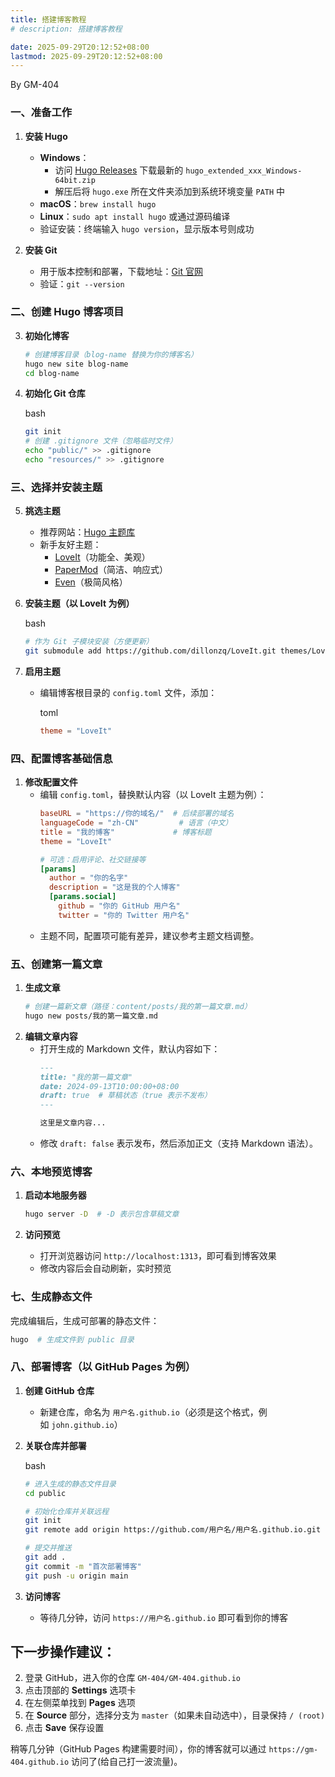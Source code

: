 ```yaml
---
title: 搭建博客教程
# description: 搭建博客教程

date: 2025-09-29T20:12:52+08:00
lastmod: 2025-09-29T20:12:52+08:00
---
```


By GM-404

### **一、准备工作**

1. **安装 Hugo**
    
    - **Windows**：
        - 访问 [Hugo Releases](https://github.com/gohugoio/hugo/releases) 下载最新的 `hugo_extended_xxx_Windows-64bit.zip`
        - 解压后将 `hugo.exe` 所在文件夹添加到系统环境变量 `PATH` 中
    - **macOS**：`brew install hugo`
    - **Linux**：`sudo apt install hugo` 或通过源码编译
    - 验证安装：终端输入 `hugo version`，显示版本号则成功
2. **安装 Git**
    
    - 用于版本控制和部署，下载地址：[Git 官网](https://git-scm.com/)
    - 验证：`git --version`
### **二、创建 Hugo 博客项目**

3. **初始化博客**
    
    ```bash
    # 创建博客目录（blog-name 替换为你的博客名）
    hugo new site blog-name
    cd blog-name
    ```
4. **初始化 Git 仓库**
    
    bash
    
    ```bash
    git init
    # 创建 .gitignore 文件（忽略临时文件）
    echo "public/" >> .gitignore
    echo "resources/" >> .gitignore
    ```
### **三、选择并安装主题**

5. **挑选主题**
    
    - 推荐网站：[Hugo 主题库](https://themes.gohugo.io/)
    - 新手友好主题：
        - [LoveIt](https://themes.gohugo.io/themes/loveit/)（功能全、美观）
        - [PaperMod](https://themes.gohugo.io/themes/hugo-papermod/)（简洁、响应式）
        - [Even](https://themes.gohugo.io/themes/even/)（极简风格）
6. **安装主题（以 LoveIt 为例）**
    
    bash
    
    ```bash
    # 作为 Git 子模块安装（方便更新）
    git submodule add https://github.com/dillonzq/LoveIt.git themes/LoveIt
    ```
7. **启用主题**
    
    - 编辑博客根目录的 `config.toml` 文件，添加：
        
        toml
        
        ```toml
        theme = "LoveIt"
        ```
### **四、配置博客基础信息**

1. **修改配置文件**
    - 编辑 `config.toml`，替换默认内容（以 LoveIt 主题为例）：
        ```toml
        baseURL = "https://你的域名/"  # 后续部署的域名
        languageCode = "zh-CN"         # 语言（中文）
        title = "我的博客"             # 博客标题
        theme = "LoveIt"
        
        # 可选：启用评论、社交链接等
        [params]
          author = "你的名字"
          description = "这是我的个人博客"
          [params.social]
            github = "你的 GitHub 用户名"
            twitter = "你的 Twitter 用户名"
        ```
    - 主题不同，配置项可能有差异，建议参考主题文档调整。
### **五、创建第一篇文章**

1. **生成文章**
    ```bash
    # 创建一篇新文章（路径：content/posts/我的第一篇文章.md）
    hugo new posts/我的第一篇文章.md
    ```
2. **编辑文章内容**
    - 打开生成的 Markdown 文件，默认内容如下：
        ```markdown
        ---
        title: "我的第一篇文章"
        date: 2024-09-13T10:00:00+08:00
        draft: true  # 草稿状态（true 表示不发布）
        ---
        
        这里是文章内容...
        ```
    - 修改 `draft: false` 表示发布，然后添加正文（支持 Markdown 语法）。
### **六、本地预览博客**

1. **启动本地服务器**

    ```bash
    hugo server -D  # -D 表示包含草稿文章
    ```
1. **访问预览**
    - 打开浏览器访问 `http://localhost:1313`，即可看到博客效果
    - 修改内容后会自动刷新，实时预览
### **七、生成静态文件**

完成编辑后，生成可部署的静态文件：

```bash
hugo  # 生成文件到 public 目录
```
### **八、部署博客（以 GitHub Pages 为例）**

1. **创建 GitHub 仓库**
    
    - 新建仓库，命名为 `用户名.github.io`（必须是这个格式，例如 `john.github.io`）
2. **关联仓库并部署**
    
    bash
    
    ```bash
    # 进入生成的静态文件目录
    cd public
    
    # 初始化仓库并关联远程
    git init
    git remote add origin https://github.com/用户名/用户名.github.io.git
    
    # 提交并推送
    git add .
    git commit -m "首次部署博客"
    git push -u origin main
    ```
1. **访问博客**
    
    - 等待几分钟，访问 `https://用户名.github.io` 即可看到你的博客
 ## 下一步操作建议：

2. 登录 GitHub，进入你的仓库 `GM-404/GM-404.github.io`
3. 点击顶部的 **Settings** 选项卡
4. 在左侧菜单找到 **Pages** 选项
5. 在 **Source** 部分，选择分支为 `master`（如果未自动选中），目录保持 `/ (root)`
6. 点击 **Save** 保存设置


稍等几分钟（GitHub Pages 构建需要时间），你的博客就可以通过 `https://gm-404.github.io` 访问了(给自己打一波流量)。